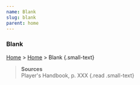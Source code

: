```yaml
---
name: Blank
slug: blank
parent: home
---
```

### Blank
[Home](home) > [Home](home) > Blank {.small-text}



> **Sources** <br/>
> Player's Handbook, p. XXX
{.read .small-text}
